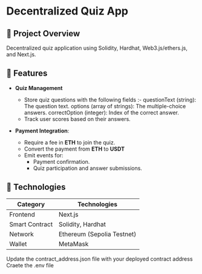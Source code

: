 # Decentralized Quiz App
## 📖 Project Overview

Decentralized quiz application using Solidity, Hardhat, Web3.js/ethers.js, and Next.js.

## 🌟 Features

- **Quiz Management**
  - Store quiz questions with the following fields :-
    questionText (string): The question text.
    options (array of strings): The multiple-choice answers.
    correctOption (integer): Index of the correct answer.
  - Track user scores based on their answers.

- **Payment Integration**:
  - Require a fee in **ETH** to join the quiz.
  - Convert the payment from **ETH** to **USDT** 
  - Emit events for:
    - Payment confirmation.
    - Quiz participation and answer submissions.

## 🚀 Technologies

| Category | Technologies |
|----------|--------------|
| Frontend | Next.js |
| Smart Contract | Solidity, Hardhat |
| Network | Ethereum (Sepolia Testnet) |
| Wallet | MetaMask |

Update the contract_address.json file with your deployed contract address
Craete the .env file 
